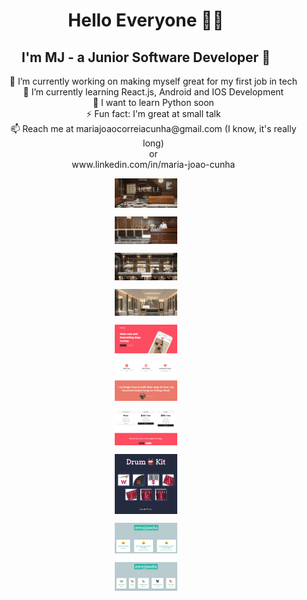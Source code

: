 ###  <h1 align="center">Hello Everyone 🫶🏻</h1>


<h2 align="center">I'm MJ - a Junior Software Developer 🤩 </h2>

<ul align="center" style="list-style: none;">
<li>🔭 I’m currently working on making myself great for my first job in tech </li>
<li>🌱 I’m currently learning React.js, Android and IOS Development</li>
<li>🤔 I want to learn Python soon</li>
<li>⚡ Fun fact: I'm great at small talk</li>
<li>📫 Reach me at mariajoaocorreiacunha@gmail.com (I know, it's really long)</li>
or
<li>www.linkedin.com/in/maria-joao-cunha</li>
</ul>
<img
  src="https://github.com/mjoaoocc/mjoaoocc/blob/main/gitimages/lucillelobby.png"
  alt="Alt text"
  style="display: flex; margin: 0 auto; width: 100px">
  
  <img
  src="https://github.com/mjoaoocc/mjoaoocc/blob/main/gitimages/lucilleconcierge.png"
  alt="Alt text"
  style="display: flex; margin: 0 auto; max-width: 100px">
  
  <img
  src="https://github.com/mjoaoocc/mjoaoocc/blob/main/gitimages/lucillebar.png"
  alt="Alt text"
  style="display: flex; margin: 0 auto; max-width: 100px">

  <img
  src="https://github.com/mjoaoocc/mjoaoocc/blob/main/gitimages/lucillespa.png"
  alt="Alt text"
  style="display: flex; margin: 0 auto; max-width: 100px">

  <img
  src="https://github.com/mjoaoocc/mjoaoocc/blob/main/gitimages/tindog1.png"
  alt="Alt text"
  style="display: flex; margin: 0 auto; max-width: 100px">

  <img
  src="https://github.com/mjoaoocc/mjoaoocc/blob/main/gitimages/tindog2.png"
  alt="Alt text"
  style="display: flex; margin: 0 auto; max-width: 100px">

  <img
  src="https://github.com/mjoaoocc/mjoaoocc/blob/main/gitimages/tindog3.png"
  alt="Alt text"
  style="display: flex; margin: 0 auto; max-width: 100px">

  <img
  src="https://github.com/mjoaoocc/mjoaoocc/blob/main/gitimages/drumkit.png"
  alt="Alt text"
  style="display: flex; margin: 0 auto; max-width: 100px">

  <img
  src="https://github.com/mjoaoocc/mjoaoocc/blob/main/gitimages/emojipedia.png"
  alt="Alt text"
  style="display: flex; margin: 0 auto; max-width: 100px">

  <img
  src="https://github.com/mjoaoocc/mjoaoocc/blob/main/gitimages/emojipediadog.png"
  alt="Alt text"
  style="display: flex; margin: 0 auto; max-width: 100px">


